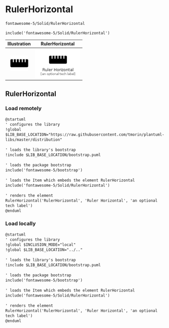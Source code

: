 # RulerHorizontal


```text
fontawesome-5/Solid/RulerHorizontal
```

```text
include('fontawesome-5/Solid/RulerHorizontal')
```



| Illustration | RulerHorizontal |
| :---: | :---: |
| ![illustration for Illustration](../../fontawesome-5/Solid/RulerHorizontal.png) | ![illustration for RulerHorizontal](../../fontawesome-5/Solid/RulerHorizontal.Local.png) |




## RulerHorizontal

### Load remotely
```plantuml
@startuml
' configures the library
!global $LIB_BASE_LOCATION="https://raw.githubusercontent.com/tmorin/plantuml-libs/master/distribution"

' loads the library's bootstrap
!include $LIB_BASE_LOCATION/bootstrap.puml

' loads the package bootstrap
include('fontawesome-5/bootstrap')

' loads the Item which embeds the element RulerHorizontal
include('fontawesome-5/Solid/RulerHorizontal')

' renders the element
RulerHorizontal('RulerHorizontal', 'Ruler Horizontal', 'an optional tech label')
@enduml
```

### Load locally
```plantuml
@startuml
' configures the library
!global $INCLUSION_MODE="local"
!global $LIB_BASE_LOCATION="../.."

' loads the library's bootstrap
!include $LIB_BASE_LOCATION/bootstrap.puml

' loads the package bootstrap
include('fontawesome-5/bootstrap')

' loads the Item which embeds the element RulerHorizontal
include('fontawesome-5/Solid/RulerHorizontal')

' renders the element
RulerHorizontal('RulerHorizontal', 'Ruler Horizontal', 'an optional tech label')
@enduml
```

